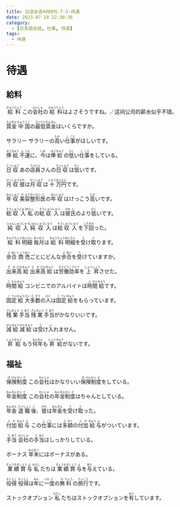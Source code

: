 ```yaml
---
title: 日语会语4000句-7-3-待遇
date: 2023-07-19 22:30:36
category:
  - [日本語会話, 仕事, 待遇]
tags:
  - 待遇
---
```


# 待遇

## 給料

<ruby>給<rt>きゅう</rt>料<rt>りょう</rt></ruby>
<ruby>この<rt></rt>会<rt>かい</rt>社<rt>しゃ</rt>の<rt></rt>給<rt>きゅう</rt>料<rt>りょう</rt>はよさそうですね。／这间公司的薪水似乎不错。</ruby>

<!-- more -->

<ruby>賃<rt>ちん</rt>金<rt>ぎん</rt></ruby>
<ruby>中<rt>ちゅう</rt>国<rt>ごく</rt>の<rt></rt>最<rt>さい</rt>低<rt>てい</rt>賃<rt>ちん</rt>金<rt>ぎん</rt>はいくらですか。</ruby>

<ruby>サラリー</ruby>
<ruby>サラリーの<rt></rt>高<rt>たか</rt>い<rt></rt>仕<rt>し</rt>事<rt>ごと</rt>がほしいです。</ruby>

<ruby>俸<rt>ほう</rt>給<rt>きゅう</rt></ruby>
<ruby>不<rt>ふ</rt>運<rt>うん</rt>に、<rt></rt>今<rt>いま</rt>は<rt></rt>俸<rt>ほう</rt>給<rt>きゅう</rt>の<rt></rt>低<rt>ひく</rt>い<rt></rt>仕<rt>し</rt>事<rt>ごと</rt>をしている。</ruby>

<ruby>日<rt>にっ</rt>収<rt>しゅう</rt></ruby>
<ruby>あの<rt></rt>店<rt>てん</rt>員<rt>いん</rt>さんの<rt></rt>日<rt>ひっ</rt>収<rt>しゅう</rt>は<rt></rt>低<rt>ひく</rt>いです。</ruby>

<ruby>月<rt>げっ</rt>収<rt>しゅう</rt></ruby>
<ruby>彼<rt>かれ</rt>は<rt></rt>月<rt>げっ</rt>収<rt>しゅう</rt>は<rt></rt>十<rt>じゅう</rt>万<rt>まん</rt>円<rt>えん</rt>です。</ruby>

<ruby>年<rt>ねん</rt>収<rt>しゅう</rt></ruby>
<ruby>美<rt>び</rt>容<rt>よう</rt>整<rt>せい</rt>形<rt>けい</rt>医<rt>い</rt>の<rt></rt>年<rt>ねん</rt>収<rt>しゅう</rt>はけっこう<rt></rt>高<rt>たか</rt>いです。</ruby>

<ruby>総<rt>そう</rt>収<rt>しゅう</rt>入<rt>にゅう</rt></ruby>
<ruby>私<rt>わたし</rt>の<rt></rt>総<rt>そう</rt>収<rt>しゅう</rt>入<rt>にゅう</rt>は<rt></rt>彼<rt>かれ</rt>氏<rt>し</rt>のより<rt></rt>低<rt>ひく</rt>いです。</ruby>

<ruby>純<rt>じゅん</rt>収<rt>しゅう</rt>入<rt>にゅう</rt></ruby>
<ruby>純<rt>じゅん</rt>収<rt>しゅう</rt>入<rt>にゅう</rt>は<rt></rt>総<rt>そう</rt>収<rt>しゅう</rt>入<rt>にゅう</rt>を<rt></rt>下<rt>した</rt>回<rt>まわ</rt>った。</ruby>

<ruby>給<rt>きゅう</rt>料<rt>りょう</rt>明<rt>めい</rt>細<rt>さい</rt></ruby>
<ruby>毎<rt>まい</rt>月<rt>げつ</rt>は<rt></rt>給<rt>きゅう</rt>料<rt>りょう</rt>明<rt>めい</rt>細<rt>さい</rt>を<rt></rt>受<rt>う</rt>け<rt></rt>取<rt>と</rt>ります。</ruby>

<ruby>歩<rt>ぶ</rt>合<rt>あい</rt></ruby>
<ruby>商<rt>しょう</rt>売<rt>ばい</rt>ごとにどんな<rt></rt>歩<rt>ぶ</rt>合<rt>あい</rt>を<rt></rt>受<rt>う</rt>けていますか。</ruby>

<ruby>出<rt>で</rt>来<rt>き</rt>高<rt>だか</rt>給<rt>きゅう</rt></ruby>
<ruby>出<rt>で</rt>来<rt>き</rt>高<rt>だか</rt>給<rt>きゅう</rt>は<rt></rt>労<rt>ろう</rt>働<rt>どう</rt>効<rt>こう</rt>率<rt>りつ</rt>を<rt></rt>上<rt>じょう</rt>昇<rt>しょう</rt>させた。</ruby>

<ruby>時<rt>じ</rt>間<rt>かん</rt>給<rt>きゅう</rt></ruby>
<ruby>コンビニでのアルバイトは<rt></rt>時<rt>じ</rt>間<rt>かん</rt>給<rt>きゅう</rt>です。</ruby>

<ruby>固<rt>こ</rt>定<rt>てい</rt>給<rt>きゅう</rt></ruby>
<ruby>大<rt>だい</rt>多<rt>た</rt>数<rt>すう</rt>の<rt></rt>人<rt>ひと</rt>は<rt></rt>固<rt>こ</rt>定<rt>てい</rt>給<rt>きゅう</rt>をもらっています。</ruby>

<ruby>残<rt>ざん</rt>業<rt>ぎょう</rt>手<rt>て</rt>当<rt>あて</rt></ruby>
<ruby>残<rt>ざん</rt>業<rt>ぎょう</rt>手<rt>て</rt>当<rt>あて</rt>がかなりいいです。</ruby>

<ruby>減<rt>げん</rt>給<rt>きゅう</rt></ruby>
<ruby>減<rt>げん</rt>給<rt>きゅう</rt>は<rt></rt>受<rt>う</rt>け<rt></rt>入<rt>い</rt>れません。</ruby>

<ruby>昇<rt>しょう</rt>給<rt>きゅう</rt></ruby>
<ruby>もう<rt></rt>何<rt>なん</rt>年<rt>ねん</rt>も<rt></rt>昇<rt>しょう</rt>給<rt>きゅう</rt>がないです。</ruby>


## 福祉

<ruby>保<rt>ほ</rt>険<rt>けん</rt>制<rt>せい</rt>度<rt>ど</rt></ruby>
<ruby>この<rt></rt>会<rt>かい</rt>社<rt>しゃ</rt>はかなりいい<rt></rt>保<rt>ほ</rt>険<rt>けん</rt>制<rt>せい</rt>度<rt>ど</rt>をしている。</ruby>

<ruby>年<rt>ねん</rt>金<rt>きん</rt>制<rt>せい</rt>度<rt>ど</rt></ruby>
<ruby>この<rt></rt>会<rt>かい</rt>社<rt>しゃ</rt>の<rt></rt>年<rt>ねん</rt>金<rt>きん</rt>制<rt>せい</rt>度<rt>ど</rt>はちゃんとしている。</ruby>

<ruby>年<rt>ねん</rt>金<rt>きん</rt></ruby>
<ruby>退<rt>たい</rt>職<rt>しょく</rt>後<rt>ご</rt>、<rt></rt>彼<rt>かれ</rt>は<rt></rt>年<rt>ねん</rt>金<rt>きん</rt>を<rt></rt>受<rt>う</rt>け<rt></rt>取<rt>と</rt>った。</ruby>

<ruby>付<rt>ふ</rt>加<rt>か</rt>給<rt>きゅう</rt>与<rt>よ</rt></ruby>
<ruby>この<rt></rt>仕<rt>し</rt>事<rt>ごと</rt>には<rt></rt>多<rt>た</rt>額<rt>がく</rt>の<rt></rt>付<rt>ふ</rt>加<rt>か</rt>給<rt>きゅう</rt>与<rt>よ</rt>がついています。</ruby>

<ruby>手<rt>て</rt>当<rt>あて</rt></ruby>
<ruby>会<rt>かい</rt>社<rt>しゃ</rt>の<rt></rt>手<rt>て</rt>当<rt>あて</rt>はしっかりしている。</ruby>

<ruby>ボーナス</ruby>
<ruby>年<rt>ねん</rt>末<rt>まつ</rt>にはボーナスがある。</ruby>

<ruby>業<rt>ぎょう</rt>績<rt>せき</rt>賞<rt>しょう</rt>与<rt>よ</rt></ruby>
<ruby>私<rt>わたし</rt>たちは<rt></rt>業<rt>ぎょう</rt>績<rt>せき</rt>賞<rt>しょう</rt>与<rt>よ</rt>を<rt></rt>与<rt>あた</rt>えている。</ruby>

<ruby>役<rt>やく</rt>得<rt>とく</rt></ruby>
<ruby>役<rt>やく</rt>得<rt>とく</rt>は<rt></rt>年<rt>ねん</rt>に<rt></rt>一<rt>いち</rt>度<rt>ど</rt>の<rt></rt>無<rt>む</rt>料<rt>りょう</rt>の<rt></rt>旅<rt>りょ</rt>行<rt>こう</rt>です。</ruby>

<ruby>ストックオプション</ruby>
<ruby>私<rt>わたし</rt>たちはストックオプションを<rt></rt>有<rt>ゆう</rt>しています。</ruby>

